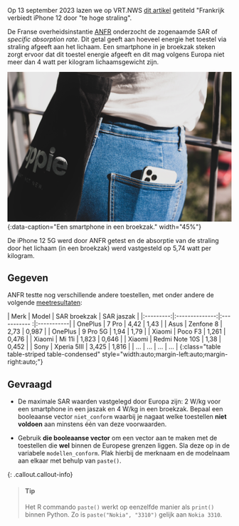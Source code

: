 Op 13 september 2023 lazen we op VRT.NWS <a href="https://www.vrt.be/vrtnws/nl/2023/09/13/iphone-12-frankrijk-belgie-stralingen" target="_blank">dit artikel</a> getiteld "Frankrijk verbiedt iPhone 12 door "te hoge straling".

De Franse overheidsinstantie <a href="https://www.anfr.fr/liste-actualites/actualite/retrait-temporaire-du-marche-de-liphone-12-pour-non-conformite-de-ces-appareils-a-la-reglementation-europeenne" target="_blank">ANFR</a> onderzocht de zogenaamde SAR of *specific absorption rate*. Dit getal geeft aan hoeveel energie het toestel via straling afgeeft aan het lichaam. Een smartphone in je broekzak steken zorgt ervoor dat dit toestel energie afgeeft en dit mag volgens Europa niet meer dan 4 watt per kilogram lichaamsgewicht zijn.

![Een smartphone in een broekzak.](media/manuel-iallonardi.jpg "Foto door Manuel Iallonardi op Unsplash."){:data-caption="Een smartphone in een broekzak." width="45%"}

De iPhone 12 5G werd door ANFR getest en de absorptie van de straling door het lichaam (in een broekzak) werd vastgesteld op 5,74 watt per kilogram.

## Gegeven

ANFR testte nog verschillende andere toestellen, met onder andere de volgende <a href="https://data.anfr.fr/anfr/visualisation/table/?id=ad8014ec-f631-450e-a259-799188714ef9&sort=-date_controle" target="_blank">meetresultaten</a>:

| Merk      | Model          | SAR broekzak | SAR jaszak |
|:---------:|:--------------:|:----------- :|:-----------|
| OnePlus   | 7 Pro          | 4,42         | 1,43       |
| Asus      | Zenfone 8      | 2,73         | 0,987      |
| OnePlus   | 9 Pro 5G       | 1,94         | 1,79       |
| Xiaomi    | Poco F3        | 1,261        | 0,476      |
| Xiaomi    | Mi 11i         | 1,823        | 0,646      |
| Xiaomi    | Redmi Note 10S | 1,38         | 0,452      |
| Sony      | Xperia 5III    | 3,425        | 1,816      |
| ...       | ...            | ...          | ...        |
{:class="table table-striped table-condensed" style="width:auto;margin-left:auto;margin-right:auto;"}

## Gevraagd

- De maximale SAR waarden vastgelegd door Europa zijn: 2 W/kg voor een smartphone in een jaszak en 4 W/kg in een broekzak. Bepaal een booleaanse vector `niet_conform` waarbij je nagaat welke toestellen **niet voldoen** aan minstens één van deze voorwaarden.

- Gebruik **die booleaanse vector** om een vector aan te maken met de toestellen die **wel** binnen de Europese grenzen liggen. Sla deze op in de variabele `modellen_conform`. Plak hierbij de merknaam en de modelnaam aan elkaar met behulp van `paste()`. 

{: .callout.callout-info}
>#### Tip
>
> Het R commando `paste()` werkt op eenzelfde manier als `print()` binnen Python. Zo is `paste("Nokia", "3310")` gelijk aan `Nokia 3310`.

